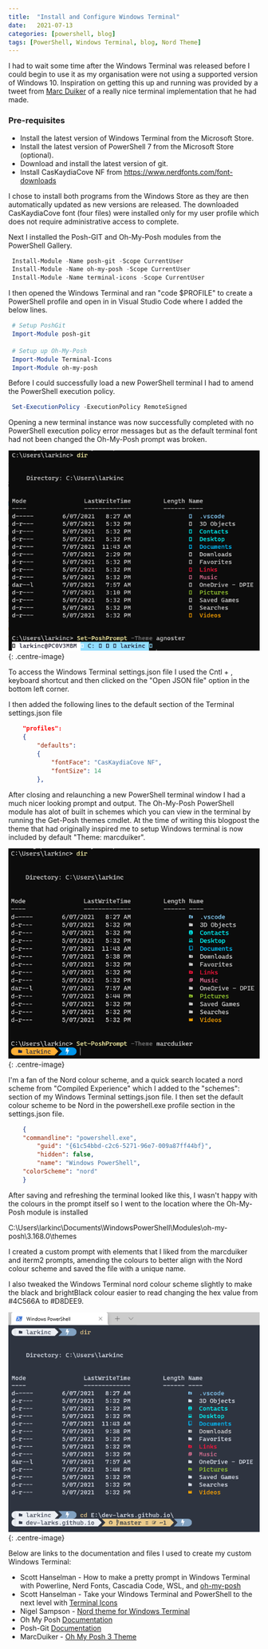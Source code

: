 ```yaml
---
title:  "Install and Configure Windows Terminal"
date:   2021-07-13
categories: [powershell, blog]
tags: [PowerShell, Windows Terminal, blog, Nord Theme]
---
```


I had to wait some time after the Windows Terminal was released before I could begin to use it as my organisation were not using a supported version of Windows 10. Inspiration on getting this up and running was provided by a tweet from [Marc Duiker](https://twitter.com/marcduiker/status/1380900166534885380) of a really nice terminal implementation that he had made.

### Pre-requisites
- Install the latest version of Windows Terminal from the Microsoft Store.
- Install the latest version of PowerShell 7 from the Microsoft Store (optional).
- Download and install the latest version of git.
- Install CasKaydiaCove NF from https://www.nerdfonts.com/font-downloads

I chose to install both programs from the Windows Store as they are then automatically updated as new versions are released.
The downloaded CasKaydiaCove font (four files) were installed only for my user profile which does not require administrative access to complete.

Next I installed the Posh-GIT and Oh-My-Posh modules from the PowerShell Gallery.

```powershell
 Install-Module -Name posh-git -Scope CurrentUser
 Install-Module -Name oh-my-posh -Scope CurrentUser
 Install-Module -Name terminal-icons -Scope CurrentUser
```

I then opened the Windows Terminal and ran "code $PROFILE" to create a PowerShell profile and open in in Visual Studio Code where I added the below lines.

```powershell
 # Setup PoshGit
 Import-Module posh-git

 # Setup up Oh-My-Posh
 Import-Module Terminal-Icons
 Import-Module oh-my-posh
```

Before I could successfully load a new PowerShell terminal I had to amend the PowerShell execution policy.
```powershell
 Set-ExecutionPolicy -ExecutionPolicy RemoteSigned
 ```

Opening a new terminal instance was now successfully completed with no  PowerShell execution policy error messages but as the default terminal font had not been changed the Oh-My-Posh prompt was broken.
 
![Initial state of Windows Terminal](/images/ICWT_001.PNG){: .centre-image}
 
To access the Windows Terminal settings.json file I used the Cntl + , keyboard shortcut and then clicked on the "Open JSON file" option in the bottom left corner.

I then added the following lines to the default section of the Terminal settings.json file
```json
    "profiles": 
    {
        "defaults": 
        {
            "fontFace": "CasKaydiaCove NF",
            "fontSize": 14
        },
```
After closing and relaunching a new PowerShell terminal window I had a much nicer looking prompt and output. The Oh-My-Posh PowerShell module has alot of built in schemes which you can view in the terminal by running the Get-Posh themes cmdlet. At the time of writing this blogpost the theme that had originally inspired me to setup Windows terminal is now included by default "Theme: marcduiker".

![Default Windows Terminal](/images/ICWT_002.PNG){: .centre-image}

I'm a fan of the Nord colour scheme, and a quick search located a nord scheme from "Compiled Experience" which I added to the "schemes": section of my Windows Terminal settings.json file.
I then set the default colour scheme to be Nord in the powershell.exe profile section in the settings.json file.
```json
	{
	"commandline": "powershell.exe",
        "guid": "{61c54bbd-c2c6-5271-96e7-009a87ff44bf}",
        "hidden": false,
        "name": "Windows PowerShell",
	"colorScheme": "nord"
	}
```
After saving and refreshing the terminal looked like this, I wasn't happy with the colours in the prompt itself so I went to the location where the Oh-My-Posh module is installed 

C:\Users\larkinc\Documents\WindowsPowerShell\Modules\oh-my-posh\3.168.0\themes

I created a custom prompt with elements that I liked from the marcduiker and iterm2 prompts, amending the colours to better align with the Nord colour scheme and saved the file with a unique name.

I also tweaked the Windows Terminal nord colour scheme slightly to make the black and brightBlack colour easier to read changing the hex value from #4C566A to #D8DEE9.

![Final Windows Terminal theme](/images/ICWT_003.PNG){: .centre-image}

Below are links to the documentation and files I used to create my custom Windows Terminal:

- Scott Hanselman - How to make a pretty prompt in Windows Terminal with Powerline, Nerd Fonts, Cascadia Code, WSL, and [oh-my-posh](https://www.hanselman.com/blog/how-to-make-a-pretty-prompt-in-windows-terminal-with-powerline-nerd-fonts-cascadia-code-wsl-and-ohmyposh)
- Scott Hanselman - Take your Windows Terminal and PowerShell to the next level with [Terminal Icons](https://www.hanselman.com/blog/take-your-windows-terminal-and-powershell-to-the-next-level-with-terminal-icons)
- Nigel Sampson - [Nord theme for Windows Terminal](https://compiledexperience.com/blog/posts/windows-terminal-nord)
- Oh My Posh [Documentation](https://ohmyposh.dev/docs/)
- Posh-Git [Documentation](https://github.com/dahlbyk/posh-git)
- MarcDuiker - [Oh My Posh 3 Theme](https://gist.github.com/marcduiker/43430c721670e1fd29068d441db230e1)
